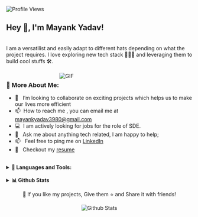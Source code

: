 ![Profile Views](https://komarev.com/ghpvc/?username=Mayankyadav3980)
 
## Hey 👋, I'm Mayank Yadav!


<br/>
I am a versatilist and easily adapt to different hats depending on what the project requires. I love exploring new tech stack 👨🏻‍💻 and leveraging them to build cool stuffs 🛠️. 
<br/>
<br/>

<img align="right" alt="GIF" src="https://raw.githubusercontent.com/rahul-jha98/rahul-jha98/main/techstack.gif" width="360px"/>

### 🧐 More About Me:

- 🤝 &nbsp;  I’m looking to collaborate on exciting projects which helps us to make our lives more efficient
- 📫 &nbsp;How to reach me , you can email me at mayankyadav3980@gmail.com
- 💻 &nbsp;I am actively looking for jobs for the role of SDE.
- 💬 &nbsp; Ask me about anything tech related, I am happy to help;
- 📫 &nbsp; Feel free to ping me on [LinkedIn](https://www.linkedin.com/in/mayank-yadav-93661416b/)
- 📝 &nbsp; Checkout my [resume](https://drive.google.com/file/d/1OeJpvbq2AUr6q5QbAOlMTJO5xu9Mx1-I/view)
<br>


<details>
<summary><b>🔨 Languages and Tools:</b></summary>
 
<p align="center">
<img src="https://raw.githubusercontent.com/8bithemant/8bithemant/master/svg/dev/languages/html.svg" alt="html" style="vertical-align:top; margin:4px">
<img src="https://raw.githubusercontent.com/8bithemant/8bithemant/master/svg/dev/languages/js.svg" alt="js" style="vertical-align:top; margin:4px">
<img src="https://raw.githubusercontent.com/8bithemant/8bithemant/master/svg/dev/frameworks/react.svg" alt="react" style="vertical-align:top; margin:4px">
<img src="https://raw.githubusercontent.com/8bithemant/8bithemant/master/svg/dev/services/npm.svg" alt="npm" style="vertical-align:top; margin:4px">
<img src="https://raw.githubusercontent.com/8bithemant/8bithemant/master/svg/dev/tools/visualstudio_code.svg" alt="vscode" style="vertical-align:top; margin:4px">
</p>
 
<p align="center">
<img src="https://raw.githubusercontent.com/rahul-jha98/github_readme_icons/main/language_and_tools/square/java/java.svg" style="vertical-align:top; margin:4px">
<img  src="https://raw.githubusercontent.com/rahul-jha98/github_readme_icons/main/language_and_tools/square/firebase/firebase.svg" style="vertical-align:top; margin:4px"/>
<img src="https://raw.githubusercontent.com/rahul-jha98/github_readme_icons/main/language_and_tools/square/node/node.svg" style="vertical-align:top; margin:4px">
<img src="https://raw.githubusercontent.com/rahul-jha98/github_readme_icons/main/language_and_tools/square/git-scm/git-scm.svg" style="vertical-align:top; margin:4px"/></p>

</details>
<br>


<!-- ### 📊 Github Stats -->
<details>
<summary><b> 📊 Github Stats</b></summary>
<div align="center">
 
[![Mayank's GitHub stats](https://github-readme-stats.vercel.app/api?username=Mayankyadav3980&count_private=true&show_icons=true&theme=radical)](https://github.com/Mayankyadav3980)
 
[![Top Langs](https://github-readme-stats.vercel.app/api/top-langs/?username=Mayankyadav3980&layout=compact)](https://github.com/anuraghazra/github-readme-stats)

[![wakatime](https://wakatime.com/badge/user/8a7a1dec-69be-4bb1-bdc3-ec2fa0f74050.svg)](https://wakatime.com/@8a7a1dec-69be-4bb1-bdc3-ec2fa0f74050)

[![trophy](https://github-profile-trophy.vercel.app/?username=Mayankyadav3980&theme=onedark&row=1&column=7)](https://github.com/ryo-ma/github-profile-trophy)

![](https://github-readme-streak-stats.herokuapp.com/?user=Mayankyadav3980&theme=dark)
 </div>
 </details>



<!-- <br> -->
<p align="center">💙 If you like my projects, Give them ⭐ and Share it with friends!</p>
</p>
<!-- <h1 align='center'>⚡️<i></i>⚡️</h1> -->

<p align="center">
        <img src="https://raw.githubusercontent.com/bornmay/bornmay/Update/svg/Bottom.svg" alt="Github Stats" />
</p>
<!-- ### 🛠️ My Projects

<a href="" target="_blank"> <img alt="passwordkeeper" src="./projects/passwordkeeper.svg" height="68" align="left"> </a> -->



